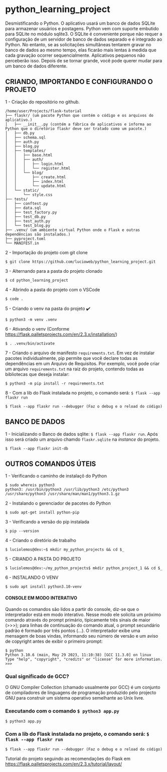 # python_learning_project
Desmistificando o Python.
O aplicativo usará um banco de dados SQLite para armazenar usuários e postagens. 
Python vem com suporte embutido para SQLite no módulo sqlite3. 
O SQLite é conveniente porque não requer a configuração de um servidor de banco de dados separado e é integrado ao Python. 
No entanto, se as solicitações simultâneas tentarem gravar no banco de dados ao mesmo tempo, elas ficarão mais lentas à medida que cada gravação ocorrer sequencialmente. 
Aplicativos pequenos não perceberão isso. 
Depois de se tornar grande, você pode querer mudar para um banco de dados diferente.

## CRIANDO, IMPORTANDO E CONFIGURANDO O PROJETO
1 - Criação do repositório no github.
```
/home/user/Projects/flask-tutorial
├── flaskr/ (um pacote Python que contém o código e os arquivos do aplicativo.)
│   ├── __init__.py (contém a fábrica de aplicativos e informa ao Python que o diretório flaskr deve ser tratado como um pacote.)
│   ├── db.py
│   ├── schema.sql
│   ├── auth.py
│   ├── blog.py
│   ├── templates/
│   │   ├── base.html
│   │   ├── auth/
│   │   │   ├── login.html
│   │   │   └── register.html
│   │   └── blog/
│   │       ├── create.html
│   │       ├── index.html
│   │       └── update.html
│   └── static/
│       └── style.css
├── tests/
│   ├── conftest.py
│   ├── data.sql
│   ├── test_factory.py
│   ├── test_db.py
│   ├── test_auth.py
│   └── test_blog.py
├── .venv/ (um ambiente virtual Python onde o Flask e outras dependências são instalados.)
├── pyproject.toml
└── MANIFEST.in
```

2 - Importação do projeto com git clone
```
$ git clone https://github.com/lucioweb/python_learning_project.git
```

3 - Alternando para a pasta do projeto clonado
```
$ cd python_learning_project
```

4 - Abrindo a pasta do projeto com o VSCode
```
$ code .
```

5 - Criando o venv na pasta do projeto ✔️
```
$ python3 -m venv .venv
```

6 - Ativando o venv (Conforme https://flask.palletsprojects.com/en/2.3.x/installation/) 
```
$ . .venv/bin/activate
```

7 - Criando o arquivo de manifesto `requirements.txt`.
Em vez de instalar pacotes individualmente, pip permite que você declare todas as dependências em um Arquivo de Requisitos. 
Por exemplo, você pode criar um arquivo `requirements.txt` na raiz do projeto, contendo todas as bibliotecas que deseja instalar:
```
$ python3 -m pip install -r requirements.txt
```

8 - Com a lib do Flask instalada no projeto, o comando será: `$ flask --app flaskr run`
```
$ flask --app flaskr run --debugger (Faz o debug e o reload do código)
```

## BANCO DE DADOS
1 - Inicializando o Banco de dados sqlite: `$ flask --app flaskr run`. 
Após isso será criado um arquivo chamdo `flaskr.sqlite` na *instance* do projeto.  
```
$ flask --app flaskr init-db
```

## OUTROS COMANDOS ÚTEIS
1 - Verificando o caminho de instalaçõ do Python
```
$ sudo whereis python3
python3: /usr/bin/python3 /usr/lib/python3 /etc/python3 /usr/share/python3 /usr/share/man/man1/python3.1.gz
```

2 - Instalando o gerenciador de pacotes do Python
```
$ sudo apt-get install python-pip
```

3 - Verificando a versão do pip instalada
```
$ pip --version
```

4 - Criando o diretório de trabalho 
```
$ luciolemos@dev:~$ mkdir my_python_projects && cd $_
```

5 - CRIANDO A PASTA DO PROJETO
```
$ luciolemos@dev:~/my_python_projects$ mkdir python_project_1 && cd $_
```

6 - INSTALANDO O VENV
```
$ sudo apt install python3.10-venv
```

#### CONSOLE EM MODO INTERATIVO
Quando os comandos são lidos a partir do console, diz-se que o interpretador está em modo interativo. Nesse modo ele solicita um próximo comando através do prompt primário, tipicamente três sinais de maior (>>>); para linhas de continuação do comando atual, o prompt secundário padrão é formado por três pontos (...). O interpretador exibe uma mensagem de boas vindas, informando seu número de versão e um aviso de copyright antes de exibir o primeiro prompt:
```
$ python
Python 3.10.6 (main, May 29 2023, 11:10:38) [GCC 11.3.0] on linux
Type "help", "copyright", "credits" or "license" for more information.
>>>
```
### Qual significado de GCC?
O GNU Compiler Collection (chamado usualmente por GCC) é um conjunto de compiladores de linguagens de programação produzido pelo projecto GNU para construir um sistema operativo semelhante ao Unix livre.


### Executando com o comando `$ python3 app.py`
```
$ python3 app.py
```

### Com a lib do Flask instalada no projeto, o comando será: `$ flask --app flaskr run`
```
$ flask --app flaskr run --debugger (Faz o debug e o reload do código)
```


Tutorial do projeto seguindo as recomendações do Flask em https://flask.palletsprojects.com/en/2.3.x/tutorial/layout/
